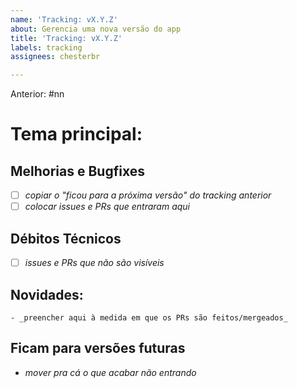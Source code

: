 ```yaml
---
name: 'Tracking: vX.Y.Z'
about: Gerencia uma nova versão do app
title: 'Tracking: vX.Y.Z'
labels: tracking
assignees: chesterbr

---
```


Anterior: #nn

# Tema principal: 

## Melhorias e Bugfixes
- [ ] _copiar o "ficou para a próxima versão" do tracking anterior_
- [ ] _colocar issues e PRs que entraram aqui_

## Débitos Técnicos
- [ ] _issues e PRs que não são visíveis_

## Novidades:
```
- _preencher aqui à medida em que os PRs são feitos/mergeados_
```

## Ficam para versões futuras
- _mover pra cá o que acabar não entrando_
